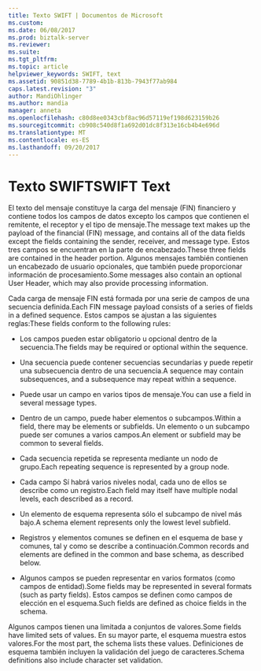 ```yaml
---
title: Texto SWIFT | Documentos de Microsoft
ms.custom: 
ms.date: 06/08/2017
ms.prod: biztalk-server
ms.reviewer: 
ms.suite: 
ms.tgt_pltfrm: 
ms.topic: article
helpviewer_keywords: SWIFT, text
ms.assetid: 90851d38-7789-4b1b-813b-7943f77ab984
caps.latest.revision: "3"
author: MandiOhlinger
ms.author: mandia
manager: anneta
ms.openlocfilehash: c80d8ee0343cbf8ac96d57119ef198d623159b26
ms.sourcegitcommit: cb908c540d8f1a692d01dc8f313e16cb4b4e696d
ms.translationtype: MT
ms.contentlocale: es-ES
ms.lasthandoff: 09/20/2017
---
```

# <a name="swift-text"></a><span data-ttu-id="ae5fb-102">Texto SWIFT</span><span class="sxs-lookup"><span data-stu-id="ae5fb-102">SWIFT Text</span></span>
<span data-ttu-id="ae5fb-103">El texto del mensaje constituye la carga del mensaje (FIN) financiero y contiene todos los campos de datos excepto los campos que contienen el remitente, el receptor y el tipo de mensaje.</span><span class="sxs-lookup"><span data-stu-id="ae5fb-103">The message text makes up the payload of the financial (FIN) message, and contains all of the data fields except the fields containing the sender, receiver, and message type.</span></span> <span data-ttu-id="ae5fb-104">Estos tres campos se encuentran en la parte de encabezado.</span><span class="sxs-lookup"><span data-stu-id="ae5fb-104">These three fields are contained in the header portion.</span></span> <span data-ttu-id="ae5fb-105">Algunos mensajes también contienen un encabezado de usuario opcionales, que también puede proporcionar información de procesamiento.</span><span class="sxs-lookup"><span data-stu-id="ae5fb-105">Some messages also contain an optional User Header, which may also provide processing information.</span></span>  
  
 <span data-ttu-id="ae5fb-106">Cada carga de mensaje FIN está formada por una serie de campos de una secuencia definida.</span><span class="sxs-lookup"><span data-stu-id="ae5fb-106">Each FIN message payload consists of a series of fields in a defined sequence.</span></span> <span data-ttu-id="ae5fb-107">Estos campos se ajustan a las siguientes reglas:</span><span class="sxs-lookup"><span data-stu-id="ae5fb-107">These fields conform to the following rules:</span></span>  
  
-   <span data-ttu-id="ae5fb-108">Los campos pueden estar obligatorio u opcional dentro de la secuencia.</span><span class="sxs-lookup"><span data-stu-id="ae5fb-108">The fields may be required or optional within the sequence.</span></span>  
  
-   <span data-ttu-id="ae5fb-109">Una secuencia puede contener secuencias secundarias y puede repetir una subsecuencia dentro de una secuencia.</span><span class="sxs-lookup"><span data-stu-id="ae5fb-109">A sequence may contain subsequences, and a subsequence may repeat within a sequence.</span></span>  
  
-   <span data-ttu-id="ae5fb-110">Puede usar un campo en varios tipos de mensaje.</span><span class="sxs-lookup"><span data-stu-id="ae5fb-110">You can use a field in several message types.</span></span>  
  
-   <span data-ttu-id="ae5fb-111">Dentro de un campo, puede haber elementos o subcampos.</span><span class="sxs-lookup"><span data-stu-id="ae5fb-111">Within a field, there may be elements or subfields.</span></span> <span data-ttu-id="ae5fb-112">Un elemento o un subcampo puede ser comunes a varios campos.</span><span class="sxs-lookup"><span data-stu-id="ae5fb-112">An element or subfield may be common to several fields.</span></span>  
  
-   <span data-ttu-id="ae5fb-113">Cada secuencia repetida se representa mediante un nodo de grupo.</span><span class="sxs-lookup"><span data-stu-id="ae5fb-113">Each repeating sequence is represented by a group node.</span></span>  
  
-   <span data-ttu-id="ae5fb-114">Cada campo Sí habrá varios niveles nodal, cada uno de ellos se describe como un registro.</span><span class="sxs-lookup"><span data-stu-id="ae5fb-114">Each field may itself have multiple nodal levels, each described as a record.</span></span>  
  
-   <span data-ttu-id="ae5fb-115">Un elemento de esquema representa sólo el subcampo de nivel más bajo.</span><span class="sxs-lookup"><span data-stu-id="ae5fb-115">A schema element represents only the lowest level subfield.</span></span>  
  
-   <span data-ttu-id="ae5fb-116">Registros y elementos comunes se definen en el esquema de base y comunes, tal y como se describe a continuación.</span><span class="sxs-lookup"><span data-stu-id="ae5fb-116">Common records and elements are defined in the common and base schema, as described below.</span></span>  
  
-   <span data-ttu-id="ae5fb-117">Algunos campos se pueden representar en varios formatos (como campos de entidad).</span><span class="sxs-lookup"><span data-stu-id="ae5fb-117">Some fields may be represented in several formats (such as party fields).</span></span> <span data-ttu-id="ae5fb-118">Estos campos se definen como campos de elección en el esquema.</span><span class="sxs-lookup"><span data-stu-id="ae5fb-118">Such fields are defined as choice fields in the schema.</span></span>  
  
 <span data-ttu-id="ae5fb-119">Algunos campos tienen una limitada a conjuntos de valores.</span><span class="sxs-lookup"><span data-stu-id="ae5fb-119">Some fields have limited sets of values.</span></span> <span data-ttu-id="ae5fb-120">En su mayor parte, el esquema muestra estos valores.</span><span class="sxs-lookup"><span data-stu-id="ae5fb-120">For the most part, the schema lists these values.</span></span> <span data-ttu-id="ae5fb-121">Definiciones de esquema también incluyen la validación del juego de caracteres.</span><span class="sxs-lookup"><span data-stu-id="ae5fb-121">Schema definitions also include character set validation.</span></span>